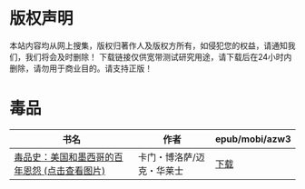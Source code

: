 # 版权声明

本站内容均从网上搜集，版权归著作人及版权方所有，如侵犯您的权益，请通知我们，我们将会及时删除！ 下载链接仅供宽带测试研究用途，请下载后在24小时内删除，请勿用于商业目的。请支持正版！

# 毒品

| 书名 | 作者 | epub/mobi/azw3 |
| --- | --- | --- |
| [毒品史：美国和墨西哥的百年恩怨 (点击查看图片)](https://www.dushupai.com/attachment/2024/06/11/3b74b1c0fc0995ae.jpg) | 卡门・博洛萨/迈克・华莱士 | [下载](https://url89.ctfile.com/f/31084289-1375510021-718e77?p=8866) |
